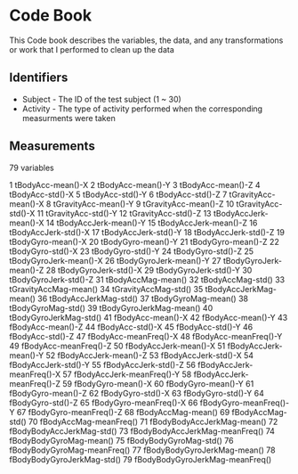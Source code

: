 # Code Book
This Code book describes the variables, the data, and any transformations or work that I performed to clean up the data

## Identifiers
-  Subject - The ID of the test subject (1 ~ 30)
-  Activity - The type of activity performed when the corresponding measurments were taken

## Measurements
79 variables

1                tBodyAcc-mean()-X
2                tBodyAcc-mean()-Y
3                tBodyAcc-mean()-Z
4                 tBodyAcc-std()-X
5                 tBodyAcc-std()-Y
6                 tBodyAcc-std()-Z
7             tGravityAcc-mean()-X
8             tGravityAcc-mean()-Y
9             tGravityAcc-mean()-Z
10             tGravityAcc-std()-X
11             tGravityAcc-std()-Y
12             tGravityAcc-std()-Z
13           tBodyAccJerk-mean()-X
14           tBodyAccJerk-mean()-Y
15           tBodyAccJerk-mean()-Z
16            tBodyAccJerk-std()-X
17            tBodyAccJerk-std()-Y
18            tBodyAccJerk-std()-Z
19              tBodyGyro-mean()-X
20              tBodyGyro-mean()-Y
21              tBodyGyro-mean()-Z
22               tBodyGyro-std()-X
23               tBodyGyro-std()-Y
24               tBodyGyro-std()-Z
25          tBodyGyroJerk-mean()-X
26          tBodyGyroJerk-mean()-Y
27          tBodyGyroJerk-mean()-Z
28           tBodyGyroJerk-std()-X
29           tBodyGyroJerk-std()-Y
30           tBodyGyroJerk-std()-Z
31              tBodyAccMag-mean()
32               tBodyAccMag-std()
33           tGravityAccMag-mean()
34            tGravityAccMag-std()
35          tBodyAccJerkMag-mean()
36           tBodyAccJerkMag-std()
37             tBodyGyroMag-mean()
38              tBodyGyroMag-std()
39         tBodyGyroJerkMag-mean()
40          tBodyGyroJerkMag-std()
41               fBodyAcc-mean()-X
42               fBodyAcc-mean()-Y
43               fBodyAcc-mean()-Z
44                fBodyAcc-std()-X
45                fBodyAcc-std()-Y
46                fBodyAcc-std()-Z
47           fBodyAcc-meanFreq()-X
48           fBodyAcc-meanFreq()-Y
49           fBodyAcc-meanFreq()-Z
50           fBodyAccJerk-mean()-X
51           fBodyAccJerk-mean()-Y
52           fBodyAccJerk-mean()-Z
53            fBodyAccJerk-std()-X
54            fBodyAccJerk-std()-Y
55            fBodyAccJerk-std()-Z
56       fBodyAccJerk-meanFreq()-X
57       fBodyAccJerk-meanFreq()-Y
58       fBodyAccJerk-meanFreq()-Z
59              fBodyGyro-mean()-X
60              fBodyGyro-mean()-Y
61              fBodyGyro-mean()-Z
62               fBodyGyro-std()-X
63               fBodyGyro-std()-Y
64               fBodyGyro-std()-Z
65          fBodyGyro-meanFreq()-X
66          fBodyGyro-meanFreq()-Y
67          fBodyGyro-meanFreq()-Z
68              fBodyAccMag-mean()
69               fBodyAccMag-std()
70          fBodyAccMag-meanFreq()
71      fBodyBodyAccJerkMag-mean()
72       fBodyBodyAccJerkMag-std()
73  fBodyBodyAccJerkMag-meanFreq()
74         fBodyBodyGyroMag-mean()
75          fBodyBodyGyroMag-std()
76     fBodyBodyGyroMag-meanFreq()
77     fBodyBodyGyroJerkMag-mean()
78      fBodyBodyGyroJerkMag-std()
79 fBodyBodyGyroJerkMag-meanFreq()
